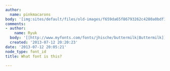 ```yaml
---
author:
  name: pinkmacarons
body: '[img:sites/default/files/old-images/f659da65f86793262c4280a0bdf1ad07_6582.jpg]'
comments:
- author:
    name: Ryuk
  body: '[[http://www.myfonts.com/fonts/jhische/buttermilk|Buttermilk]]'
  created: '2013-07-12 20:20:23'
date: '2013-07-12 20:05:21'
node_type: font_id
title: What font is this?

---
```

